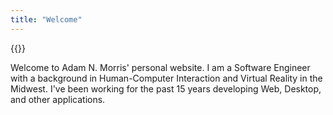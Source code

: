 ```yaml
---
title: "Welcome"
---
```


{{<quote quote="Computer Science is no more about computers than astronomy is about telescopes." author="Edsger W. Dijkstra">}}

Welcome to Adam N. Morris' personal website. I am a Software Engineer with a background in Human-Computer Interaction and
Virtual Reality in the Midwest. I've been working for the past 15 years developing Web, Desktop, and other applications.
